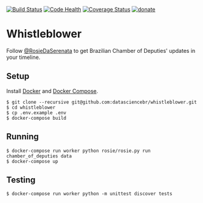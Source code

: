 [![Build Status](https://travis-ci.org/datasciencebr/whistleblower.svg?branch=master)](https://travis-ci.org/datasciencebr/whistleblower)
[![Code Health](https://landscape.io/github/datasciencebr/whistleblower/master/landscape.svg?style=flat)](https://landscape.io/github/datasciencebr/whistleblower/master)
[![Coverage Status](https://coveralls.io/repos/github/datasciencebr/whistleblower/badge.svg?branch=master)](https://coveralls.io/github/datasciencebr/whistleblower?branch=master)
[![donate](https://img.shields.io/badge/donate-apoia.se-EB4A3B.svg)](https://apoia.se/serenata)

# Whistleblower

Follow [@RosieDaSerenata](https://twitter.com/RosieDaSerenata) to get Brazilian Chamber of Deputies' updates in your timeline.

## Setup

Install [Docker](https://www.docker.com) and [Docker Compose](https://docs.docker.com/compose/).

```console
$ git clone --recursive git@github.com:datasciencebr/whistleblower.git
$ cd whistleblower
$ cp .env.example .env
$ docker-compose build
```

## Running

```console
$ docker-compose run worker python rosie/rosie.py run chamber_of_deputies data
$ docker-compose up
```

## Testing

```console
$ docker-compose run worker python -m unittest discover tests
```
